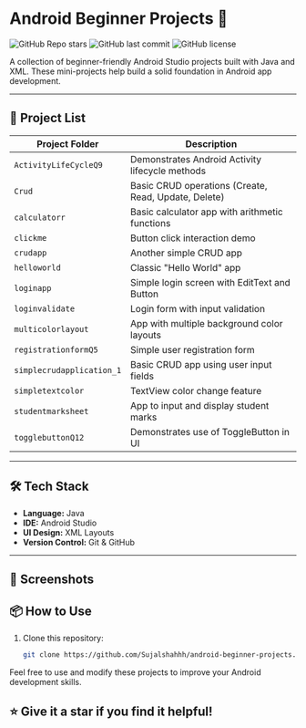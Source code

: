 # Android Beginner Projects 🚀

![GitHub Repo stars](https://img.shields.io/github/stars/Sujalshahhh/android-beginner-projects?style=social)
![GitHub last commit](https://img.shields.io/github/last-commit/Sujalshahhh/android-beginner-projects)
![GitHub license](https://img.shields.io/github/license/Sujalshahhh/android-beginner-projects)

A collection of beginner-friendly Android Studio projects built with Java and XML. These mini-projects help build a solid foundation in Android app development.

---

## 📁 Project List

| Project Folder             | Description                                      |
|----------------------------|--------------------------------------------------|
| `ActivityLifeCycleQ9`      | Demonstrates Android Activity lifecycle methods  |
| `Crud`                     | Basic CRUD operations (Create, Read, Update, Delete) |
| `calculatorr`              | Basic calculator app with arithmetic functions   |
| `clickme`                  | Button click interaction demo                   |
| `crudapp`                  | Another simple CRUD app                         |
| `helloworld`               | Classic "Hello World" app                       |
| `loginapp`                 | Simple login screen with EditText and Button    |
| `loginvalidate`            | Login form with input validation                |
| `multicolorlayout`         | App with multiple background color layouts      |
| `registrationformQ5`       | Simple user registration form                   |
| `simplecrudapplication_1`  | Basic CRUD app using user input fields          |
| `simpletextcolor`          | TextView color change feature                   |
| `studentmarksheet`         | App to input and display student marks          |
| `togglebuttonQ12`          | Demonstrates use of ToggleButton in UI          |

---

## 🛠️ Tech Stack

- **Language:** Java
- **IDE:** Android Studio
- **UI Design:** XML Layouts
- **Version Control:** Git & GitHub

---

## 📸 Screenshots


## 📦 How to Use

1. Clone this repository:
   ```bash
   git clone https://github.com/Sujalshahhh/android-beginner-projects.git

 Feel free to use and modify these projects to improve your Android development skills.
 ## ⭐️ Give it a star if you find it helpful!
